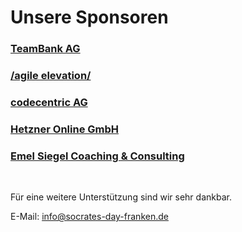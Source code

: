 # Unsere Sponsoren

### <a href="//www.teambank.de" target="_blank">TeamBank AG</a>

### <a href="//www.agile-elevation.de" target="_blank">/agile elevation/</a>

### <a href="//www.codecentric.de" target="_blank">codecentric AG</a>

### <a href="//www.hetzner.de" target="_blank">Hetzner Online GmbH</a>

### <a href="//www.emelsiegel.com" target="_blank">Emel Siegel Coaching & Consulting</a>

<br/>

Für eine weitere Unterstützung sind wir sehr dankbar.

E-Mail: info@socrates-day-franken.de
